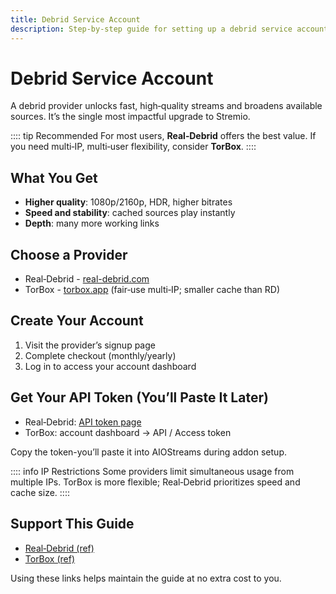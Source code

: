 ```yaml
---
title: Debrid Service Account
description: Step-by-step guide for setting up a debrid service account
---
```


# Debrid Service Account

A debrid provider unlocks fast, high‑quality streams and broadens available sources. It’s the single most impactful upgrade to Stremio.

:::: tip Recommended
For most users, **Real‑Debrid** offers the best value. If you need multi‑IP, multi‑user flexibility, consider **TorBox**.
::::

## What You Get

- **Higher quality**: 1080p/2160p, HDR, higher bitrates
- **Speed and stability**: cached sources play instantly
- **Depth**: many more working links

## Choose a Provider

- Real‑Debrid - [real-debrid.com](https://real-debrid.com/)
- TorBox - [torbox.app](https://www.torbox.app/) (fair‑use multi‑IP; smaller cache than RD)

## Create Your Account

1. Visit the provider’s signup page
2. Complete checkout (monthly/yearly)
3. Log in to access your account dashboard

## Get Your API Token (You’ll Paste It Later)

- Real‑Debrid: [API token page](https://real-debrid.com/apitoken)
- TorBox: account dashboard → API / Access token

Copy the token-you’ll paste it into AIOStreams during addon setup.

:::: info IP Restrictions
Some providers limit simultaneous usage from multiple IPs. TorBox is more flexible; Real‑Debrid prioritizes speed and cache size.
::::

## Support This Guide

- [Real‑Debrid (ref)](http://real-debrid.com/?id=961581)
- [TorBox (ref)](https://www.torbox.app/subscription?referral=02e0e0f8-0277-43db-bcfb-3a734c93ddd7)

Using these links helps maintain the guide at no extra cost to you.
